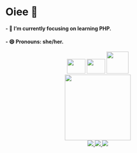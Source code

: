 # Oiee 👋

#### - 🌱 I’m currently focusing on learning PHP.
#### - 😄 Pronouns: she/her.

<div align="center">
  <img height="40" width="50" src="https://cdn.jsdelivr.net/gh/devicons/devicon/icons/html5/html5-plain.svg" />
  <img height="40" width="50" src="https://cdn.jsdelivr.net/gh/devicons/devicon/icons/css3/css3-plain.svg" />
  <img height="60" width="60" src="https://cdn.jsdelivr.net/gh/devicons/devicon/icons/php/php-plain.svg" />
</div>

<div align="center">
  <a href="https://github.com/eloadev">
  <img height="180em" src="https://github-readme-stats.vercel.app/api/top-langs/?username=eloadev&layout=compact&langs_count=7&theme=dracula"/>
</div>

<div align="center">
  <a href = "mailto: eloamello126@gmail.com" target="_blank"><img src="https://img.shields.io/badge/Gmail-D14836?style=for-the-badge&logo=gmail&logoColor=white" target="_blank"> </a>
  <a href="https://www.instagram.com/iam.eloamellx/" target="_blank"><img src="https://img.shields.io/badge/-Instagram-%23E4405F?style=for-the-badge&logo=instagram&logoColor=white"target="_blank"> </a>
  <a href="https://www.linkedin.com/in/elo%C3%A1-mello-016943226/" target="_blank"><img src="https://img.shields.io/badge/-LinkedIn-%230077B5?style=for-the-badge&logo=linkedin&logoColor=white" target="_blank"></a> 
</div>
